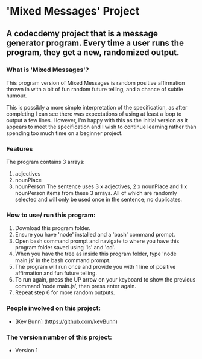 # 'Mixed Messages' Project
## A codecdemy project that is a message generator program. Every time a user runs the program, they get a new, randomized output.

### What is 'Mixed Messages'?
This program version of Mixed Messages is random positive affirmation thrown in with a bit of fun random future telling, and a chance of subtle humour.

This is possibly a more simple interpretation of the specification, as after completing I can see there was expectations of using at least a loop to output a few lines. However, I'm happy with this as the initial version as it appears to meet the specification and I wish to continue learning rather than spending too much time on a beginner project.

### Features
The program contains 3 arrays:
1. adjectives
2. nounPlace
3. nounPerson
The sentence uses 3 x adjectives, 2 x nounPlace and 1 x nounPerson items from these 3 arrays. All of which are randomly selected and will only be used once in the sentence; no duplicates.

### How to use/ run this program:
1. Download this program folder.
2. Ensure you have 'node' installed and a 'bash' command prompt.
3. Open bash command prompt and navigate to where you have this program folder saved using 'ls' and 'cd'.
4. When you have the tree as inside this program folder, type 'node main.js' in the bash command prompt.
5. The program will run once and provide you with 1 line of positive affirmation and fun future telling.
6. To run again, press the UP arrow on your keyboard to show the previous command 'node main.js', then press enter again.
7. Repeat step 6 for more random outputs.

### People involved on this project:
- [Kev Bunn] (https://github.com/kevBunn)


### The version number of this project:
- Version 1